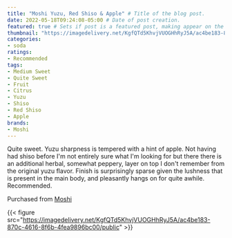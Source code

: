 ```yaml
---
title: "Moshi Yuzu, Red Shiso & Apple" # Title of the blog post.
date: 2022-05-18T09:24:08-05:00 # Date of post creation.
featured: true # Sets if post is a featured post, making appear on the home page side bar.
thumbnail: "https://imagedelivery.net/KgfQTd5KhvjVUOGHhRyJ5A/ac4be183-870c-4616-8f6b-4fea9896bc00/thumb"
categories:
- soda
ratings:
- Recommended
tags:
- Medium Sweet
- Quite Sweet
- Fruit
- Citrus
- Yuzu
- Shiso
- Red Shiso
- Apple
brands:
- Moshi
---
```


Quite sweet. Yuzu sharpness is tempered with a hint of apple. Not having had shiso before I'm not entirely sure what I'm looking for but there there is an additional herbal, somewhat peppery, layer on top I don't remember from the original yuzu flavor. Finish is surprisingly sparse given the lushness that is present in the main body, and pleasantly hangs on for quite awhile. Recommended.

Purchased from [Moshi](https://www.drinkmoshi.com)

{{< figure src="https://imagedelivery.net/KgfQTd5KhvjVUOGHhRyJ5A/ac4be183-870c-4616-8f6b-4fea9896bc00/public" >}}
